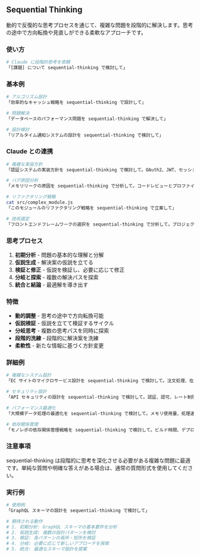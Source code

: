 ## Sequential Thinking

動的で反復的な思考プロセスを通じて、複雑な問題を段階的に解決します。思考の途中で方向転換や見直しができる柔軟なアプローチです。

### 使い方

```bash
# Claude に段階的思考を依頼
「[課題] について sequential-thinking で検討して」
```

### 基本例

```bash
# アルゴリズム設計
「効率的なキャッシュ戦略を sequential-thinking で設計して」

# 問題解決
「データベースのパフォーマンス問題を sequential-thinking で解決して」

# 設計検討
「リアルタイム通知システムの設計を sequential-thinking で検討して」
```

### Claude との連携

```bash
# 複雑な実装方針
「認証システムの実装方針を sequential-thinking で検討して。OAuth2、JWT、セッション管理を考慮して」

# バグ原因分析
「メモリリークの原因を sequential-thinking で分析して。コードレビューとプロファイリング結果を含めて」

# リファクタリング戦略
cat src/complex_module.js
「このモジュールのリファクタリング戦略を sequential-thinking で立案して」

# 技術選定
「フロントエンドフレームワークの選択を sequential-thinking で分析して。プロジェクト要件と制約を考慮して」
```

### 思考プロセス

1. **初期分析** - 問題の基本的な理解と分解
2. **仮説生成** - 解決案の仮説を立てる
3. **検証と修正** - 仮説を検証し、必要に応じて修正
4. **分岐と探索** - 複数の解決パスを探索
5. **統合と結論** - 最適解を導き出す

### 特徴

- **動的調整** - 思考の途中で方向転換可能
- **仮説検証** - 仮説を立てて検証するサイクル
- **分岐思考** - 複数の思考パスを同時に探索
- **段階的洗練** - 段階的に解決案を洗練
- **柔軟性** - 新たな情報に基づく方針変更

### 詳細例

```bash
# 複雑なシステム設計
「EC サイトのマイクロサービス設計を sequential-thinking で検討して。注文処理、在庫管理、決済の連携を含めて」

# セキュリティ設計
「API セキュリティの設計を sequential-thinking で検討して。認証、認可、レート制限、監査ログを含めて」

# パフォーマンス最適化
「大規模データ処理の最適化を sequential-thinking で検討して。メモリ使用量、処理速度、スケーラビリティを考慮して」

# 依存関係管理
「モノレポの依存関係管理戦略を sequential-thinking で検討して。ビルド時間、デプロイ、テスト実行を含めて」
```

### 注意事項

sequential-thinking は段階的に思考を深化させる必要がある複雑な問題に最適です。単純な質問や明確な答えがある場合は、通常の質問形式を使用してください。

### 実行例

```bash
# 使用例
「GraphQL スキーマの設計を sequential-thinking で検討して」

# 期待される動作
# 1. 初期分析: GraphQL スキーマの基本要件を分析
# 2. 仮説生成: 複数の設計パターンを検討
# 3. 検証: 各パターンの長所・短所を検証
# 4. 分岐: 必要に応じて新しいアプローチを探索
# 5. 統合: 最適なスキーマ設計を提案
```
